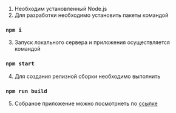 1. Необходим установленный Node.js
2. Для разработки необходимо установить пакеты  командой 
### `npm i`
3. Запуск локального сервера и приложения осуществляется командой
### `npm start`
4. Для создания релизной сборки необходимо выполнить
### `npm run build`
5. Собраное приложение можно посмотрнеть по [ссылке](https://shurumov.github.io/react-image-list/index.html) 